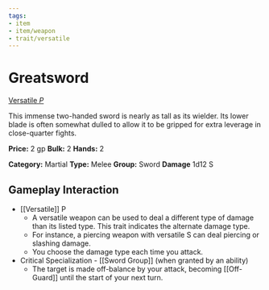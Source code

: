 ```yaml
---
tags:
- item
- item/weapon
- trait/versatile
---
```

# Greatsword

[Versatile _P_](Versatile.md "Weapon Trait")

This immense two-handed sword is nearly as tall as its wielder. Its lower blade is often somewhat dulled to allow it to be gripped for extra leverage in close-quarter fights.

**Price:** 2 gp
**Bulk:** 2
**Hands:** 2

**Category:** Martial
**Type:** Melee
**Group:** Sword
**Damage** 1d12 S

## Gameplay Interaction

- [[Versatile]] P
	- A versatile weapon can be used to deal a different type of damage than its listed type. This trait indicates the alternate damage type.
	- For instance, a piercing weapon with versatile S can deal piercing or slashing damage. 
	- You choose the damage type each time you attack.
- Critical Specialization - [[Sword Group]] (when granted by an ability)
	- The target is made off-balance by your attack, becoming [[Off-Guard]] until the start of your next turn.